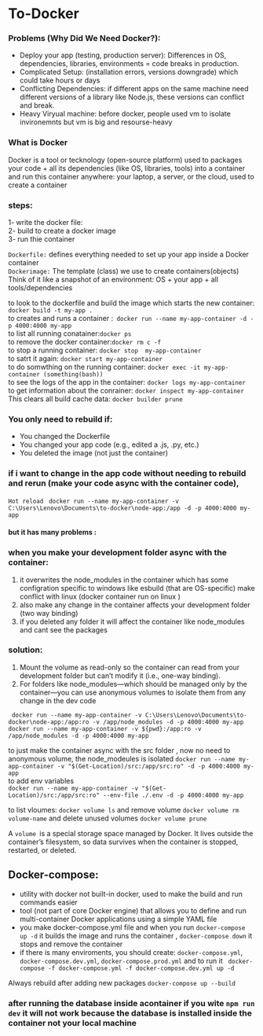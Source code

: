 # To-Docker 
### Problems (Why Did We Need Docker?): 

- Deploy your app (testing, production server):  Differences in OS, dependencies, libraries, environments = code breaks in production.   
-  Complicated Setup: (installation errors, versions downgrade) which could take hours or days
-  Conflicting Dependencies: if different apps on the same machine need different versions of a library like Node.js, these versions can conflict and break.
-  Heavy Viryual machine:  before docker, people used vm to isolate invironemnts but vm is big and resourse-heavy




### What is Docker
Docker is a tool or tecknology (open-source platform) used to packages your code + all its dependencies (like OS, libraries, tools) into a container and run this container anywhere: your laptop, a server, or the cloud, used to create a container


### steps: 
1- write the docker file:                                    
2- build to create a docker image                                 
3- run thie container                                

`Dockerfile:` defines everything needed to set up your app inside a Docker container                           
`Dockerimage:` The template (class) we use to create containers(objects)
Think of it like a snapshot of an environment: OS + your app + all tools/dependencies

to look to the dockerfile and build the image which starts the new container: ` docker build -t my-app .`           
to creates and runs a container :` docker run --name my-app-container -d -p 4000:4000 my-app`              
to list all running conatainer:` docker ps `                                 
to remove the docker container:` docker rm c -f  `                                      
to stop a running container: `docker stop  my-app-container`   
to satrt it again: `docker start my-app-container`       
to do somwthing on the running container: `docker exec -it my-app-container (something(bash)) `               
to see the logs of the app in the container: `docker logs my-app-container  `                                  
to get information about the conrainer: `docker inspect my-app-container`                                 
This clears all build cache data: `docker builder prune`            
### You only need to rebuild if:
- You changed the Dockerfile
- You changed your app code (e.g., edited a .js, .py, etc.)
- You deleted the image (not just the container)


### if i want to change in the app code without needing to rebuild and rerun (make your code async with the container code), 

`Hot reload` ` docker run --name my-app-container -v C:\Users\Lenovo\Documents\to-docker\node-app:/app -d -p 4000:4000 my-app`


#### but it has many problems :                  
### when you make your development folder async with the container:
1. it overwrites the node_modules in the container which has some configration specific to windows like esbuild (that are OS-specific) make conflict with linux (docker container run on linux )
2. also make any change in the container affects your development folder (two way binding)
3. if you deleted any folder it will affect the container like node_modules and cant see the packages 

### solution: 
1. Mount the volume as read-only so the container can read from your development folder but can’t modify it (i.e., one-way binding).
2. For folders like node_modules—which should be managed only by the container—you can use anonymous volumes to isolate them from any change in the dev code 

` docker run --name my-app-container -v C:\Users\Lenovo\Documents\to-docker\node-app:/app:ro -v /app/node_modules -d -p 4000:4000 my-app`                                      
` docker run --name my-app-container -v ${pwd}:/app:ro -v /app/node_modules -d -p 4000:4000 my-app `  


to just make the container async with the src folder , now no need to anonymous volume, the node_modeules is isolated 
`docker run --name my-app-container -v "$(Get-Location)/src:/app/src:ro" -d -p 4000:4000 my-app
`                                                                     
to add env variables                                           
`docker run --name my-app-container -v "$(Get-Location)/src:/app/src:ro" --env-file ./.env -d -p 4000:4000 my-app`
                                                                
to list vloumes: `docker volume ls` and remove volume `docker volume rm volume-name`  and delete unused volumes `docker volume prune`


A `volume `is a special storage space managed by Docker.
It lives outside the container’s filesystem, so data survives when the container is stopped, restarted, or deleted.

## Docker-compose: 
- utility with docker not built-in docker, used to make the build and run commands easier
- tool (not part of core Docker engine) that allows you to define and run multi-container Docker applications using a simple YAML file
- you make docker-compose.yml file and when you run `docker-compose up -d` it builds the image and runs the container , `docker-compose down` it stops and remove the container 
- if there is many enviroments, you should create: `docker-compose.yml`,  `docker-compose.dev.yml`, `docker-compose.prod.yml` and to run it ` docker-compose -f docker-compose.yml -f docker-compose.dev.yml up -d`


 Always rebuild after adding new packages
`docker-compose up --build`


### after running the database inside acontainer if you wite `npm run dev`  it will not work because the database is installed inside the container not your local machine